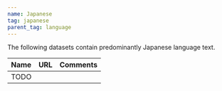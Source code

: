 ```yaml
---
name: Japanese
tag: japanese
parent_tag: language
---
```


The following datasets contain predominantly Japanese language text.

| Name | URL | Comments |
| :--- | :-- | :------- |
| TODO | |

